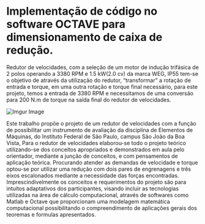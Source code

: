 # Implementação de código no software OCTAVE para dimensionamento de caixa de redução.

Redutor de velocidades, com a seleção de um motor de indução trifásica de 2 polos operando a 3380 RPM e 1.5 kW(2.0 cv) da marca WEG, IP55 tem-se o objetivo de através da utilização do redutor, “transformar” a rotação de entrada e torque, em uma outra rotação e torque final necessário, para este projeto, temos a entrada de 3380 RPM e necessitamos de uma conversão para 200 N.m de torque na saída final do redutor de velocidades.

![Imgur Image](https://i.imgur.com/PhE10h5.jpg)

Este trabalho propõe o projeto de um redutor de velocidades com a função de possibilitar um instrumento de avaliação da disciplina de Elementos de Máquinas, do Instituto Federal de São Paulo, campus São João da Boa Vista, Para o redutor de velocidades elaborou-se todo o projeto teórico utilizando-se dos conceitos apropriados e demonstrados em aula pelo orientador, mediante a junção de conceitos, e com pensamentos de aplicação teórica. Procurando atender as demandas de velocidade e torque optou-se por utilizar uma redução com dois pares de engrenagens e três eixos escalonados mediante a necessidade das forças encontradas. Imprescindivelmente os conceitos e requerimentos do projeto são para intuitos adaptativos dos participantes, visando incluir as tecnologias utilizadas na área de cálculo computacional, através de softwares como Matlab e Octave que proporcionam uma modelagem matemática computacional possibilitando o compreendimento de aplicações gerais dos teoremas e formulas apresentados.
